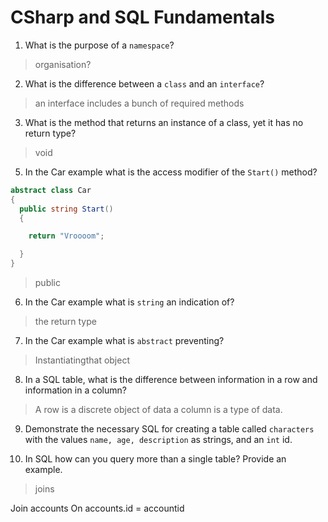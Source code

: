 # CSharp and SQL Fundamentals
01. What is the purpose of a `namespace`?

  > organisation?

02. What is the difference between a `class` and an `interface`?

  > an interface includes a bunch of required methods

03. What is the method that returns an instance of a class, yet it has no return type?

  > void

05. In the Car example what is the access modifier of the `Start()` method?

  ```c#
  abstract class Car
  {
    public string Start()
    {

      return "Vroooom";

    }
  }
  ```

  > public

06. In the Car example what is `string` an indication of?

  > the return type

07. In the Car example what is `abstract` preventing?

  > Instantiatingthat object

08. In a SQL table, what is the difference between information in a row and information in a column?

  > A row is a discrete object of data a column is a type of data.

09. Demonstrate the necessary SQL for creating a table called `characters` with the values `name, age, description` as strings, and an `int` id.

  > 

10. In SQL how can you query more than a single table? Provide an example.

  > joins

  Join accounts On accounts.id = accountid
